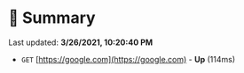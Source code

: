 # 📖 Summary
Last updated: **3/26/2021, 10:20:40 PM**

- `GET` [https://google.com](https://google.com) - **Up** (114ms)
